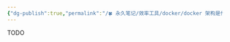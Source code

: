 ```yaml
---
{"dg-publish":true,"permalink":"/🍀 永久笔记/效率工具/docker/docker 架构是什么/","created":"2023/03/06 14:16:27","updated":"2023/03/07 13:15:42"}
---
```



TODO